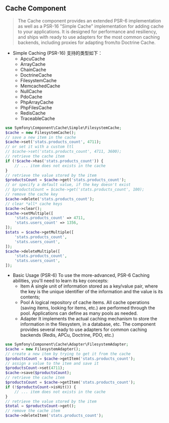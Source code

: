 ## Cache Component
> The Cache component provides an extended PSR-6 implementation as well as a PSR-16 "Simple Cache" implementation for adding cache to your applications. It is designed for performance and resiliency, and ships with ready to use adapters for the most common caching backends, including proxies for adapting from/to Doctrine Cache.

- Simple Caching (PSR-16)
支持的类型如下：
	- ApcuCache
	- ArrayCache
	- ChainCache
	- DoctrineCache
	- FilesystemCache
	- MemcachedCache
	- NullCache
	- PdoCache
	- PhpArrayCache
	- PhpFilesCache
	- RedisCache
	- TraceableCache
```php
use Symfony\Component\Cache\Simple\FilesystemCache;
$cache = new FilesystemCache();
// save a new item in the cache
$cache->set('stats.products_count', 4711);
// or set it with a custom ttl
// $cache->set('stats.products_count', 4711, 3600);
// retrieve the cache item
if (!$cache->has('stats.products_count')) {
    // ... item does not exists in the cache
}
// retrieve the value stored by the item
$productsCount = $cache->get('stats.products_count');
// or specify a default value, if the key doesn't exist
// $productsCount = $cache->get('stats.products_count', 100);
// remove the cache key
$cache->delete('stats.products_count');
// clear *all* cache keys
$cache->clear();
$cache->setMultiple([
    'stats.products_count' => 4711,
    'stats.users_count' => 1356,
]);
$stats = $cache->getMultiple([
    'stats.products_count',
    'stats.users_count',
]);
$cache->deleteMultiple([
    'stats.products_count',
    'stats.users_count',
]);
```
- Basic Usage (PSR-6)
To use the more-advanced, PSR-6 Caching abilities, you'll need to learn its key concepts:
	- Item
	A single unit of information stored as a key/value pair, where the key is the unique identifier of the information and the value is its contents;
	- Pool
	A logical repository of cache items. All cache operations (saving items, looking for items, etc.) are performed through the pool. Applications can define as many pools as needed.
	- Adapter
	It implements the actual caching mechanism to store the information in the filesystem, in a database, etc. The component provides several ready to use adapters for common caching backends (Redis, APCu, Doctrine, PDO, etc.)
``` php
use Symfony\Component\Cache\Adapter\FilesystemAdapter;
$cache = new FilesystemAdapter();
// create a new item by trying to get it from the cache
$productsCount = $cache->getItem('stats.products_count');
// assign a value to the item and save it
$productsCount->set(4711);
$cache->save($productsCount);
// retrieve the cache item
$productsCount = $cache->getItem('stats.products_count');
if (!$productsCount->isHit()) {
    // ... item does not exists in the cache
}
// retrieve the value stored by the item
$total = $productsCount->get();
// remove the cache item
$cache->deleteItem('stats.products_count');
```